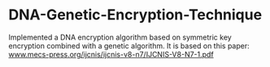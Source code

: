 # DNA-Genetic-Encryption-Technique

Implemented a DNA encryption algorithm based on symmetric key encryption combined with a genetic algorithm.
It is based on this paper: www.mecs-press.org/ijcnis/ijcnis-v8-n7/IJCNIS-V8-N7-1.pdf
